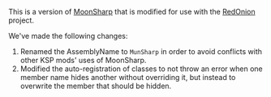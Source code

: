 This is a version of [MoonSharp](https://github.com/moonsharp-devs/moonsharp) that is modified for use with the [RedOnion](https://github.com/evandisoft/RedOnion) project.

We've made the following changes:
1. Renamed the AssemblyName to `MunSharp` in order to avoid conflicts with other KSP mods' uses of MoonSharp.
2. Modified the auto-registration of classes to not throw an error when one member name hides another without overriding it, but
instead to overwrite the member that should be hidden.
